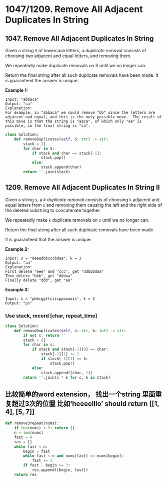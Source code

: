 # 1047/1209. Remove All Adjacent Duplicates In String

## 1047. Remove All Adjacent Duplicates In String

Given a string `S` of lowercase letters, a _duplicate removal_ consists of choosing two adjacent and equal letters, and removing them.

We repeatedly make duplicate removals on S until we no longer can.

Return the final string after all such duplicate removals have been made.  It is guaranteed the answer is unique.

**Example 1:**

```text
Input: "abbaca"
Output: "ca"
Explanation: 
For example, in "abbaca" we could remove "bb" since the letters are adjacent and equal, and this is the only possible move.  The result of this move is that the string is "aaca", of which only "aa" is possible, so the final string is "ca".
```

```python
class Solution:
    def removeDuplicates(self, S: str) -> str:
        stack = []
        for char in S:
            if stack and char == stack[-1]:
                stack.pop()
            else:
                stack.append(char)
        return ''.join(stack)
```

## 1209. Remove All Adjacent Duplicates In String II

Given a string `s`, a _k_ _duplicate removal_ consists of choosing `k` adjacent and equal letters from `s` and removing them causing the left and the right side of the deleted substring to concatenate together.

We repeatedly make `k` duplicate removals on `s` until we no longer can.

Return the final string after all such duplicate removals have been made.

It is guaranteed that the answer is unique.

**Example 2:**

```text
Input: s = "deeedbbcccbdaa", k = 3
Output: "aa"
Explanation: 
First delete "eee" and "ccc", get "ddbbbdaa"
Then delete "bbb", get "dddaa"
Finally delete "ddd", get "aa"
```

**Example 3:**

```text
Input: s = "pbbcggttciiippooaais", k = 2
Output: "ps"
```

### Use stack, record \[char, repeat\_time\]

```python
class Solution:
    def removeDuplicates(self, s: str, k: int) -> str:
        if not s: return ''
        stack = []
        for char in s:
            if stack and stack[-1][0] == char:
                stack[-1][1] += 1
                if stack[-1][1] == k:
                    stack.pop()
            else:
                stack.append([char, 1])
        return ''.join(c * k for c, k in stack)
```

## 比较简单的word extension， 找出一个string 里面重复超过3次的位置 比如‘heeeelllo’ should return \[\[1, 4\], \[5, 7\]\]

```python
def remove3repeat(nums):
    if len(nums) < 3: return []
    n = len(nums)
    fast = 0
    res = []
    while fast < n:
        begin = fast
        while fast < n and nums[fast] == nums[begin]:
            fast += 1
        if fast - begin >= 3:
            res.append([begin, fast])
    return res
    
```

